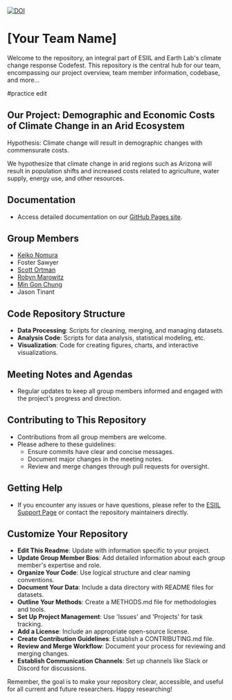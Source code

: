 [![DOI](https://zenodo.org/badge/800256585.svg)](https://zenodo.org/doi/10.5281/zenodo.11188994)

# [Your Team Name]

Welcome to the  repository, an integral part of ESIIL and Earth Lab's climate change response Codefest. This repository is the central hub for our team, encompassing our project overview, team member information, codebase, and more...

#practice edit

## Our Project: Demographic and Economic Costs of Climate Change in an Arid Ecosystem
Hypothesis: Climate change will result in demographic changes with commensurate costs.

We hypothesize that climate change in arid regions such as Arizona will result in population shifts and increased costs related to agriculture, water supply, energy use, and other resources. 

## Documentation
- Access detailed documentation on our [GitHub Pages site](https://your-gh-pages-url/).


## Group Members
- [Keiko Nomura](http://www.keikonom.com/)
- Foster Sawyer
- [Scott Ortman](https://experts.colorado.edu/display/fisid_152978)
- [Robyn Marowitz](https://github.com/rmarow)
- [Min Gon Chung](https://mingonchung.github.io)
- Jason Tinant

## Code Repository Structure
- **Data Processing**: Scripts for cleaning, merging, and managing datasets.
- **Analysis Code**: Scripts for data analysis, statistical modeling, etc.
- **Visualization**: Code for creating figures, charts, and interactive visualizations.

## Meeting Notes and Agendas
- Regular updates to keep all group members informed and engaged with the project's progress and direction.

## Contributing to This Repository
- Contributions from all group members are welcome.
- Please adhere to these guidelines:
  - Ensure commits have clear and concise messages.
  - Document major changes in the meeting notes.
  - Review and merge changes through pull requests for oversight.

## Getting Help
- If you encounter any issues or have questions, please refer to the [ESIIL Support Page](https://esiil-support-page-url/) or contact the repository maintainers directly.

## Customize Your Repository
- **Edit This Readme**: Update with information specific to your project.
- **Update Group Member Bios**: Add detailed information about each group member's expertise and role.
- **Organize Your Code**: Use logical structure and clear naming conventions.
- **Document Your Data**: Include a data directory with README files for datasets.
- **Outline Your Methods**: Create a METHODS.md file for methodologies and tools.
- **Set Up Project Management**: Use 'Issues' and 'Projects' for task tracking.
- **Add a License**: Include an appropriate open-source license.
- **Create Contribution Guidelines**: Establish a CONTRIBUTING.md file.
- **Review and Merge Workflow**: Document your process for reviewing and merging changes.
- **Establish Communication Channels**: Set up channels like Slack or Discord for discussions.

Remember, the goal is to make your repository clear, accessible, and useful for all current and future researchers. Happy researching!
